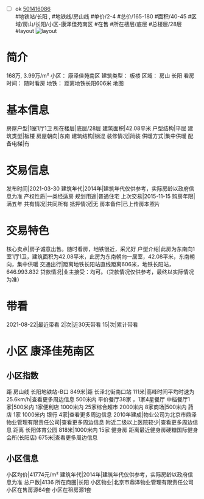 - [ ] ok [501416086](https://bj.5i5j.com/ershoufang/501416086.html)  
 #地铁站/长阳 ,  #地铁线/房山线
#单价/2-4 #总价/165-180 #面积/40-45   #区域/房山/长阳/小区-康泽佳苑南区 #在售 #所在楼层/底层 #总楼层/28层 #layout 
![layout](http://image2a.5i5j.com/scm/HOUSE_CUSTOMER/c883b589d414425e9e6cea9f20d4c20b.jpg_P5.jpg) 
# 简介 
 168万,  3.99万/m² 
小区： 康泽佳苑南区
建筑类型： 板楼
区域： 房山 长阳
看房时间： 随时看房
地铁： 距离地铁长阳606米 地图
# 基本信息 
 房屋户型|1室1厅1卫
所在楼层|底层/28层
建筑面积|42.08平米
户型结构|平层
建筑类型|板楼
房屋朝向|东南
建筑结构|钢混
装修情况|简装
供暖方式|集中供暖
配备电梯|有
# 交易信息 
 发布时间|2021-03-30
建筑年代|2014年|建筑年代仅供参考，实际房龄以政府信息为准
产权性质|一类经适房
规划用途|普通住宅
上次交易|2015-11-15
购房年限|满五年
共有情况|共同所有
抵押情况|无
房本备件|已上传房本照片
# 交易特色 
 核心卖点|房子诚意出售。随时看房，地铁很近，采光好
户型介绍|此房为东南向1室1厅1卫，建筑面积为42.08平米，此房为东南朝向一居室，42.08平米，东南朝向，集中供暖
交通出行|距离地铁长阳站直线距离606米，地铁长阳站，646.993.832
贷款情况|业主接受：均可。（贷款情况仅供参考，最终以实际情况为准）
# 带看 
 2021-08-22|最近带看	 2|次|近30天带看	 15|次|累计带看
# 小区 康泽佳苑南区
## 小区指数 
 距 房山线 长阳地铁站-B口 849米|距 长泽北街南口站 111米|高峰时间平均时速为25.6km/h|查看更多周边信息
500米内 平价餐厅38家 ，1家4星餐厅
中档餐厅1家|500米内 1家便利店
1000米内 25家综合超市
2000米内 8家商场|500米内 药店 1家
1000米内 银行 4家|查看更多周边信息
2010年建成|物业公司为北京市鼎泽物业管理有限责任公司|查看更多周边信息
附近二级以上医院较少|查看更多周边信息
距离 长阳体育公园 818米|1000米内 15家 健身房
距离最近健身房硬糖国际健身会所(长阳店) 675米|查看更多周边信息
## 小区信息 
 小区均价|41774元/m²
建筑年代|2014年|建筑年代仅供参考，实际房龄以政府信息为准
总户数|4136
所在商圈|长阳
小区物业|北京市鼎泽物业管理有限责任公司
小区在售房源64套
小区在租房源1套
